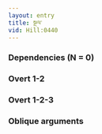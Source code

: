 ```yaml
---
layout: entry
title: སྔལ་
vid: Hill:0440
---
```

### Dependencies (N = 0)


### Overt 1-2


### Overt 1-2-3


### Oblique arguments
